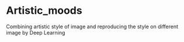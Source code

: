 # Artistic_moods
Combining artistic style of image and reproducing the style on different image by Deep Learning
